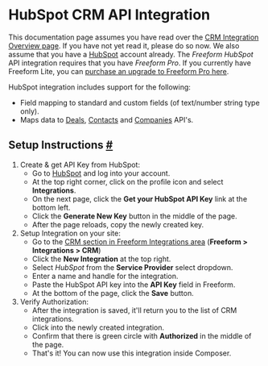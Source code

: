 # HubSpot CRM API Integration

This documentation page assumes you have read over the [CRM Integration Overview page](crm-integrations.md). If you have not yet read it, please do so now. We also assume that you have a [HubSpot](http://hubspot.com) account already. The *Freeform HubSpot* API integration requires that you have *Freeform Pro*. If you currently have Freeform Lite, you can [purchase an upgrade to Freeform Pro here](https://solspace.com/expressionengine/freeform/pro).

HubSpot integration includes support for the following:

* Field mapping to standard and custom fields (of text/number string type only).
* Maps data to [Deals](http://developers.hubspot.com/docs/methods/deals/deals_overview), [Contacts](http://developers.hubspot.com/docs/methods/contacts/contacts-overview) and [Companies](http://developers.hubspot.com/docs/methods/companies/companies-overview) API's.

## Setup Instructions <a href="#setup" id="setup" class="docs-anchor">#</a>

1. Create & get API Key from HubSpot:
	* Go to [HubSpot](http://hubspot.com) and log into your account.
	* At the top right corner, click on the profile icon and select **Integrations**.
	* On the next page, click the **Get your HubSpot API Key** link at the bottom left.
	* Click the **Generate New Key** button in the middle of the page.
	* After the page reloads, copy the newly created key.
2. Setup Integration on your site:
	* Go to the [CRM section in Freeform Integrations area](crm-integrations.md) (**Freeform > Integrations > CRM**)
	* Click the **New Integration** at the top right.
	* Select *HubSpot* from the **Service Provider** select dropdown.
	* Enter a name and handle for the integration.
	* Paste the HubSpot API key into the **API Key** field in Freeform.
	* At the bottom of the page, click the **Save** button.
3. Verify Authorization:
	* After the integration is saved, it'll return you to the list of CRM integrations.
	* Click into the newly created integration.
	* Confirm that there is green circle with **Authorized** in the middle of the page.
	* That's it! You can now use this integration inside Composer.
